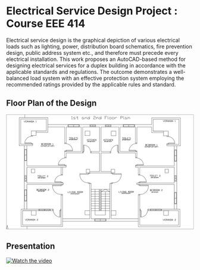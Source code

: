 # Electrical Service Design Project : Course EEE 414
Electrical service design is the graphical depiction of various electrical loads such as lighting, power, distribution board schematics, fire prevention design, public address system etc., and therefore must precede every electrical installation. This work proposes an AutoCAD-based method for designing electrical services for a duplex building in accordance with the applicable standards and regulations. The outcome demonstrates a well-balanced load system with an effective protection system employing the recommended ratings provided by the applicable rules and standard.

## Floor Plan of the Design
![alt text](floor_plan.png)

## Presentation
[![Watch the video](https://img.youtu.be/pzXy_R_hOdg)](https://youtu.be/pzXy_R_hOdg)
